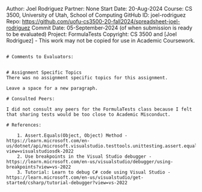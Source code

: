 ﻿Author:     Joel Rodriguez
Partner:    None
Start Date: 20-Aug-2024
Course:     CS 3500, University of Utah, School of Computing
GitHub ID:  joel-rodriguez
Repo:      https://github.com/uofu-cs3500-20-fall2024/spreadsheet-joel-rodriguez
Commit Date: 05-September-2024 (of when submission is ready to be evaluated)
Project:   FormulaTests
Copyright:  CS 3500 and [Joel Rodriguez] - This work may not be copied for use in Academic Coursework.
```

# Comments to Evaluators:


# Assignment Specific Topics
There was no assignment specific topics for this assignment.

Leave a space for a new paragraph.

# Consulted Peers:

I did not consult any peers for the FormulaTests class because I felt that sharing tests would be too close to Academic Misconduct.

# References:

    1. Assert.Equals(Object, Object) Method - https://learn.microsoft.com/en-us/dotnet/api/microsoft.visualstudio.testtools.unittesting.assert.equals?view=visualstudiosdk-2022
    2. Use breakpoints in the Visual Studio debugger - https://learn.microsoft.com/en-us/visualstudio/debugger/using-breakpoints?view=vs-2022
    3. Tutorial: Learn to debug C# code using Visual Studio - https://learn.microsoft.com/en-us/visualstudio/get-started/csharp/tutorial-debugger?view=vs-2022

